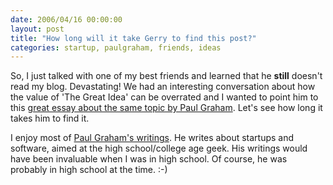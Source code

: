 ```yaml
---
date: 2006/04/16 00:00:00
layout: post
title: "How long will it take Gerry to find this post?"
categories: startup, paulgraham, friends, ideas
---
```


So, I just talked with one of my best friends and learned that he **still** doesn't read my blog. Devastating! We had an interesting conversation about how the value of 'The Great Idea' can be overrated and I wanted to point him to this [great essay about the same topic by Paul Graham](http://paulgraham.com/ideas.html). Let's see how long it takes him to find it.

I enjoy most of [Paul Graham's writings](http://paulgraham.com/articles.html). He writes about startups and software, aimed at the high school/college age geek. His writings would have been invaluable when I was in high school. Of course, he was probably in high school at the time. :-)
